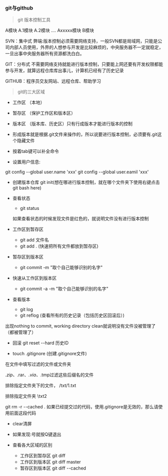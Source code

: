 ### git与github

> git 版本控制工具

A模块
A.1模块
A.2模块
....
Axxxxx模块
B模块


SVN：集中式
    弊端:版本控制必须需要网络支持，一般SVN都是局域网，只能是公司内部人员使用，外界的人想参与开发是比较麻烦的，中央服务器不一定就稳定，一旦出事中央服务器所有资源都洗白白。

GIT：分布式
    不需要网络支持就能进行版本控制，只要能上网还要有开发权限都能参与开发，就算远程仓库库出事儿，计算机已经有了历史记录

GITHUB：程序员交友网站、远程仓库、帮助学习


> git的三大区域

- 工作区 （本地）

- 暂存区 （保护工作区和版本区）

- 版本区 （版本库、历史区）只有行成版本才能进行版本的控制


- 形成版本就是根据.git文件来操作的，所以说要进行版本控制，必须要有.git这个隐藏文件

- 按着tab键可以补全命令

- 设置用户信息:

git config --global user.name 'xxx'
git config --global user.eamil 'xxx'

- 创建版本仓库
    git init(想在哪进行版本控制，就在哪个文件夹下使用右键点击git bash here)


- 查看状态
    - git status

    如果查看状态的时候发现文件是红色的，就说明文件没有进行版本控制

- 工作区到暂存区
    - git add 文件名
    - git add .  (快速把所有文件都放到暂存区)


- 暂存区到版本区
    - git commit -m "取个自己能够识别的名字"


- 快速从工作区到版本区
    - git commit -a -m "取个自己能够识别的名字"

- 查看版本
    - git log
    - git reflog (查看所有的历史记录（包括历史区回滚后）)

出现nothing to commit, working directory clean就说明没有文件没被管理了（都被管理了）


- 回滚
    git reset --hard 历史ID


- touch .gitignore (创建.gitignore文件)

在文件中填写过滤的文件或文件夹

*.zip、*.rar、*.via、*.tmp过滤这些后缀名的文件

排除指定文件夹下的文件， /txt/1.txt

排除指定文件夹  \txt2

git rm -r --cached .  如果已经提交过的代码，使用.gitignore是无效的，那么请使用前面这段代码


- clear清屏

- 如果发现:号就按Q键退出

- 查看各大区域的区别
    - 工作区到暂存区  git diff
    - 工作区到版本区  git diff master
    - 暂存区到版本区  git diff --cached
    
















